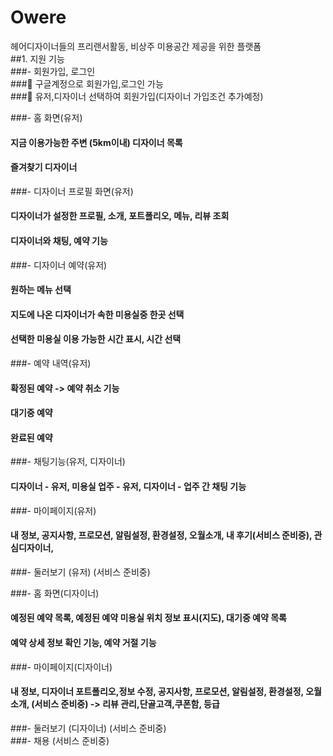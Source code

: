 # Owere
헤어디자이너들의 프리랜서활동, 비상주 미용공간 제공을 위한 플랫폼         
##1. 지원 기능         
###- 회원가입, 로그인         
###  구글계정으로 회원가입,로그인 가능         
###  유저,디자이너 선택하여 회원가입(디자이너 가입조건 추가예정)         

###- 홈 화면(유저)         
####  지금 이용가능한 주변 (5km이내) 디자이너 목록         
####  즐겨찾기 디자이너         

###- 디자이너 프로필 화면(유저)                  
####  디자이너가 설정한 프로필, 소개, 포트폴리오, 메뉴, 리뷰 조회          
####  디자이너와 채팅, 예약 기능         

###- 디자이너 예약(유저)         
#### 원하는 메뉴 선택         
#### 지도에 나온 디자이너가 속한 미용실중 한곳 선택         
#### 선택한 미용실 이용 가능한 시간 표시, 시간 선택         

###- 예약 내역(유저)         
#### 확정된 예약 -> 예약 취소 기능         
#### 대기중 예약         
#### 완료된 예약         

###- 채팅기능(유저, 디자이너)         
####  디자이너 - 유저, 미용실 업주 - 유저, 디자이너 - 업주 간 채팅 기능         

###- 마이페이지(유저)         
####  내 정보, 공지사항, 프로모션, 알림설정, 환경설정, 오월소개, 내 후기(서비스 준비중), 관심디자이너,         
###- 둘러보기 (유저) (서비스 준비중)         

###- 홈 화면(디자이너)         
####  예정된 예약 목록, 예정된 예약 미용실 위치 정보 표시(지도), 대기중 예약 목록         
####  예약 상세 정보 확인 기능, 예약 거절 기능         
###- 마이페이지(디자이너)         
####  내 정보, 디자이너 포트폴리오,정보 수정, 공지사항, 프로모션, 알림설정, 환경설정, 오월소개, (서비스 준비중) -> 리뷰 관리,단골고객,쿠폰함, 등급         


###- 둘러보기 (디자이너) (서비스 준비중)         
###- 채용 (서비스 준비중)         
